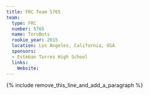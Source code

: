 ```yaml
---
title: FRC Team 5765
team:
  type: FRC
  number: 5765
  name: ToroBots
  rookie_year: 2015
  location: Los Angeles, California, USA
  sponsors:
  - Esteban Torres High School
  links:
    Website:
---
```


{% include remove_this_line_and_add_a_paragraph %}